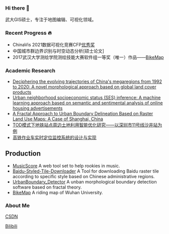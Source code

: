 ### Hi there 👋

武大GIS硕士，专注于地图编辑、可视化领域。

### Recent Progress :fire:

- ChinaVis 2021数据可视化竞赛CFP[优秀奖](http://www.chinavis.org/2021/challenge.html)
- 中国城市群边界识别与时空动态分析[硕士论文]
- 2017武汉大学测绘学院测绘技能大赛软件组一等奖（唯一）作品——[BikeMap](https://github.com/ly15927086342/BikeMap)

### Academic Research
- [Deciphering the evolving trajectories of China's megaregions from 1992 to 2020: A novel morphological approach based on global land cover products](https://www.sciencedirect.com/science/article/abs/pii/S0143622824000109)
- [Urban neighborhood socioeconomic status (SES) inference: A machine learning approach based on semantic and sentimental analysis of online housing advertisements](https://www.sciencedirect.com/science/article/abs/pii/S0197397522000698)
- [A Fractal Approach to Urban Boundary Delineation Based on Raster Land Use Maps: A Case of Shanghai, China](https://www.mdpi.com/2073-445X/10/9/941)
- [TOD模式下地铁站点周边土地利用智能优化研究——以深圳市11号线沙井站为例](https://kns.cnki.net/kcms/detail/detail.aspx?dbcode=CAPJ&dbname=CAPJLAST&filename=CHXG20201225024&uniplatform=NZKPT&v=44qgDeFOLpnb1-7KJcGiUakdqN6beKylCo9zvIvCKO1wOKSJB4mzlmA5oQsNCmKe)
- [高铁作业车实时定位监控系统的设计与实现](https://kns.cnki.net/kcms/detail/detail.aspx?dbcode=CJFD&dbname=CJFDLAST2019&filename=CHXG201902008&uniplatform=NZKPT&v=NzcaKOrM1EnwG7sR7TlJNZdDZ5LZ6r2TD1Pbk6fJVYlgEW4Q2oF5PGcn_06c6m5v)

## Production
- [MusicScore](https://hougiser.gitee.io/music-score/#/) A web tool set to help rookies in music.
- [Baidu-Styled-Tile-Downloader](https://github.com/ly15927086342/Baidu-Styled-Tile-Downloader) A Tool for downloading Baidu raster tile according to specific style based on Chinese administrative regions.
- [UrbanBoundary_Detector](https://github.com/ly15927086342/UrbanBoundary_Detector) A unban morphological boundary detection software based on fractal theory.
- [BikeMap](https://github.com/ly15927086342/BikeMap) A riding map of Wuhan University.

<!-- ### Offer:raised_hand:

- [x] 美团地图服务部（北京） -->

### About Me

<!-- <img src="./wxcode.jpg" height=150 width=150 /> -->

[CSDN](https://blog.csdn.net/lyandgh)
<!-- [BikeMap](https://railwayhs.cn/bikemap/map.html) -->

[Bilibili](https://space.bilibili.com/107305087/)

<!--
**ly15927086342/ly15927086342** is a ✨ _special_ ✨ repository because its `README.md` (this file) appears on your GitHub profile.

Here are some ideas to get you started:

- 🔭 I’m currently working on ...
- 🌱 I’m currently learning ...
- 👯 I’m looking to collaborate on ...
- 🤔 I’m looking for help with ...
- 💬 Ask me about ...
- 📫 How to reach me: ...
- 😄 Pronouns: ...
- ⚡ Fun fact: ...
-->
